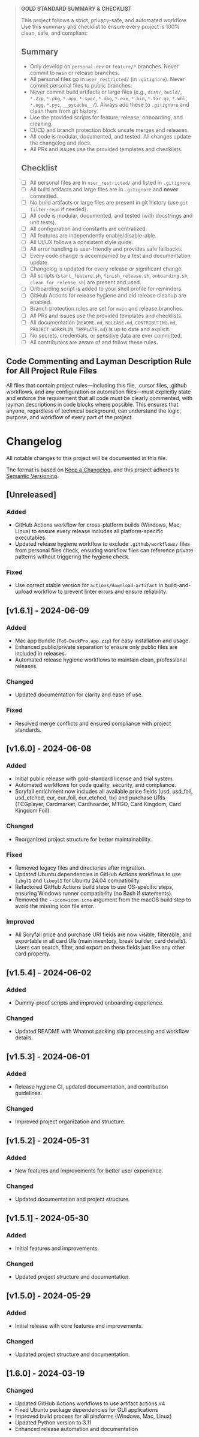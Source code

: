 > **GOLD STANDARD SUMMARY & CHECKLIST**
>
> This project follows a strict, privacy-safe, and automated workflow. Use this summary and checklist to ensure every project is 100% clean, safe, and compliant:
>
> ## Summary
> - Only develop on `personal-dev` or `feature/*` branches. Never commit to `main` or release branches.
> - All personal files go in `user_restricted/` (in `.gitignore`). Never commit personal files to public branches.
> - Never commit build artifacts or large files (e.g., `dist/`, `build/`, `*.zip`, `*.pkg`, `*.app`, `*.spec`, `*.dmg`, `*.exe`, `*.bin`, `*.tar.gz`, `*.whl`, `*.egg`, `*.pyc`, `__pycache__/`). Always add these to `.gitignore` and clean them from git history.
> - Use the provided scripts for feature, release, onboarding, and cleaning.
> - CI/CD and branch protection block unsafe merges and releases.
> - All code is modular, documented, and tested. All changes update the changelog and docs.
> - All PRs and issues use the provided templates and checklists.
>
> ## Checklist
> - [ ] All personal files are in `user_restricted/` and listed in `.gitignore`.
> - [ ] All build artifacts and large files are in `.gitignore` and **never** committed.
> - [ ] No build artifacts or large files are present in git history (use `git filter-repo` if needed).
> - [ ] All code is modular, documented, and tested (with docstrings and unit tests).
> - [ ] All configuration and constants are centralized.
> - [ ] All features are independently enable/disable-able.
> - [ ] All UI/UX follows a consistent style guide.
> - [ ] All error handling is user-friendly and provides safe fallbacks.
> - [ ] Every code change is accompanied by a test and documentation update.
> - [ ] Changelog is updated for every release or significant change.
> - [ ] All scripts (`start_feature.sh`, `finish_release.sh`, `onboarding.sh`, `clean_for_release.sh`) are present and used.
> - [ ] Onboarding script is added to your shell profile for reminders.
> - [ ] GitHub Actions for release hygiene and old release cleanup are enabled.
> - [ ] Branch protection rules are set for `main` and release branches.
> - [ ] All PRs and issues use the provided templates and checklists.
> - [ ] All documentation (`README.md`, `RELEASE.md`, `CONTRIBUTING.md`, `PROJECT_WORKFLOW_TEMPLATE.md`) is up to date and explicit.
> - [ ] No secrets, credentials, or sensitive data are ever committed.
> - [ ] All contributors are aware of and follow these rules.

## Code Commenting and Layman Description Rule for All Project Rule Files

All files that contain project rules—including this file, .cursor files, .github workflows, and any configuration or automation files—must explicitly state and enforce the requirement that all code must be clearly commented, with layman descriptions in code blocks where possible. This ensures that anyone, regardless of technical background, can understand the logic, purpose, and workflow of every part of the project.

# Changelog

All notable changes to this project will be documented in this file.

The format is based on [Keep a Changelog](https://keepachangelog.com/en/1.0.0/),
and this project adheres to [Semantic Versioning](https://semver.org/spec/v2.0.0.html).

## [Unreleased]

### Added
- GitHub Actions workflow for cross-platform builds (Windows, Mac, Linux) to ensure every release includes all platform-specific executables.
- Updated release hygiene workflow to exclude `.github/workflows/` files from personal files check, ensuring workflow files can reference private patterns without triggering the hygiene check.

### Fixed
- Use correct stable version for `actions/download-artifact` in build-and-upload workflow to prevent linter errors and ensure reliability.

## [v1.6.1] - 2024-06-09

### Added
- Mac app bundle (`FoS-DeckPro.app.zip`) for easy installation and usage.
- Enhanced public/private separation to ensure only public files are included in releases.
- Automated release hygiene workflows to maintain clean, professional releases.

### Changed
- Updated documentation for clarity and ease of use.

### Fixed
- Resolved merge conflicts and ensured compliance with project standards.

## [v1.6.0] - 2024-06-08

### Added
- Initial public release with gold-standard license and trial system.
- Automated workflows for code quality, security, and compliance.
- Scryfall enrichment now includes all available price fields (usd, usd_foil, usd_etched, eur, eur_foil, eur_etched, tix) and purchase URIs (TCGplayer, Cardmarket, Cardhoarder, MTGO, Card Kingdom, Card Kingdom Foil).

### Changed
- Reorganized project structure for better maintainability.

### Fixed
- Removed legacy files and directories after migration.
- Updated Ubuntu dependencies in GitHub Actions workflows to use `libgl1` and `libegl1` for Ubuntu 24.04 compatibility.
- Refactored GitHub Actions build steps to use OS-specific steps, ensuring Windows runner compatibility (no Bash if statements).
- Removed the `--icon=icon.icns` argument from the macOS build step to avoid the missing icon file error.

### Improved
- All Scryfall price and purchase URI fields are now visible, filterable, and exportable in all card UIs (main inventory, break builder, card details). Users can search, filter, and export on these fields just like any other card property.

## [v1.5.4] - 2024-06-02

### Added
- Dummy-proof scripts and improved onboarding experience.

### Changed
- Updated README with Whatnot packing slip processing and workflow details.

## [v1.5.3] - 2024-06-01

### Added
- Release hygiene CI, updated documentation, and contribution guidelines.

### Changed
- Improved project organization and structure.

## [v1.5.2] - 2024-05-31

### Added
- New features and improvements for better user experience.

### Changed
- Updated documentation and project structure.

## [v1.5.1] - 2024-05-30

### Added
- Initial features and improvements.

### Changed
- Updated project structure and documentation.

## [v1.5.0] - 2024-05-29

### Added
- Initial release with core features and improvements.

### Changed
- Updated project structure and documentation.

## [1.6.0] - 2024-03-19

### Changed
- Updated GitHub Actions workflows to use artifact actions v4
- Fixed Ubuntu package dependencies for GUI applications
- Improved build process for all platforms (Windows, Mac, Linux)
- Updated Python version to 3.11
- Enhanced release automation and documentation

